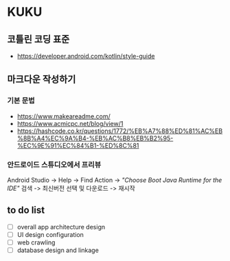 # KUKU

## 코틀린 코딩 표준
* https://developer.android.com/kotlin/style-guide


## 마크다운 작성하기

### 기본 문법
* https://www.makeareadme.com/
* https://www.acmicpc.net/blog/view/1
* https://hashcode.co.kr/questions/1772/%EB%A7%88%ED%81%AC%EB%8B%A4%EC%9A%B4-%EB%AC%B8%EB%B2%95-%EC%9E%91%EC%84%B1-%ED%8C%81

### 안드로이드 스튜디오에서 프리뷰

Android Studio -> Help -> Find Action ->
*"Choose Boot Java Runtime for the IDE"* 검색 -> 최신버전 선택 및 다운로드 -> 재시작


## to do list

- [ ] overall app architecture design
- [ ] UI design configuration
- [ ] web crawling
- [ ] database design and linkage